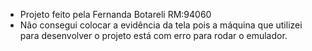 - Projeto feito pela Fernanda Botareli RM:94060
- Não consegui colocar a evidência da tela pois a máquina que utilizei para desenvolver o projeto está com erro para rodar o emulador.
